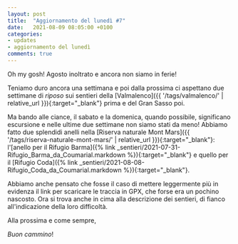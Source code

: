 ```yaml
---
layout: post
title:  "Aggiornamento del lunedì #7"
date:   2021-08-09 08:05:00 +0100
categories: 
- updates
- aggiornamento del lunedì
comments: true
---
```

Oh my gosh! Agosto inoltrato e ancora non siamo in ferie! 

Teniamo duro ancora una settimana e poi dalla prossima ci aspettano due settimane di _riposo_ sui sentieri della [Valmalenco]({{ '/tags/valmalenco/' | relative_url }}){:target="_blank"} prima e del Gran Sasso poi.

Ma bando alle ciance, il sabato e la domenica, quando possibile, significano escursione e nelle ultime due settimane non siamo stati da meno!
Abbiamo fatto due splendidi anelli nella [Riserva naturale Mont Mars]({{ '/tags/riserva-naturale-mont-mars/' | relative_url }}){:target="_blank"}: l'[anello per il Rifugio Barma]({% link _sentieri/2021-07-31-Rifugio_Barma_da_Coumarial.markdown %}){:target="_blank"} e quello per il [Rifugio Coda]({% link _sentieri/2021-08-08-Rifugio_Coda_da_Coumarial.markdown %}){:target="_blank"}.

Abbiamo anche pensato che fosse il caso di mettere leggermente più in evidenza il link per scaricare le traccia in GPX, che forse era un pochino nascosto. Ora si trova anche in cima alla descrizione dei sentieri, di fianco all'indicazione della loro difficoltà.

Alla prossima e come sempre,

_Buon cammino_!